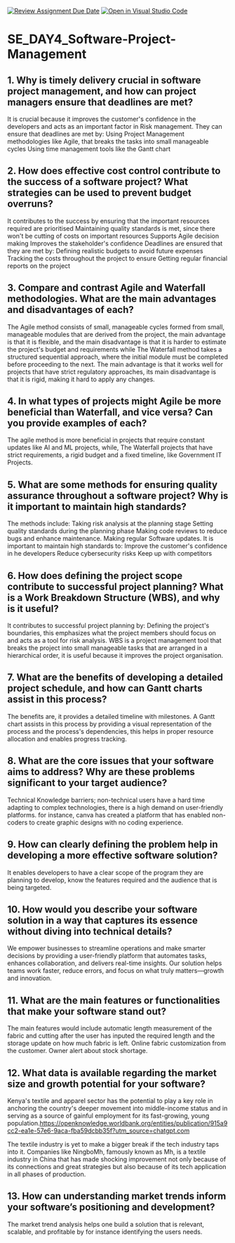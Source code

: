 [![Review Assignment Due Date](https://classroom.github.com/assets/deadline-readme-button-22041afd0340ce965d47ae6ef1cefeee28c7c493a6346c4f15d667ab976d596c.svg)](https://classroom.github.com/a/9pw6JKcu)
[![Open in Visual Studio Code](https://classroom.github.com/assets/open-in-vscode-2e0aaae1b6195c2367325f4f02e2d04e9abb55f0b24a779b69b11b9e10269abc.svg)](https://classroom.github.com/online_ide?assignment_repo_id=18627929&assignment_repo_type=AssignmentRepo)
# SE_DAY4_Software-Project-Management
## 1. Why is timely delivery crucial in software project management, and how can project managers ensure that deadlines are met?
It is crucial because it improves the customer's confidence in the developers and acts as an important factor in Risk management.
They can ensure that deadlines are met by: Using Project Management methodologies like Agile, that breaks the tasks into small manageable cycles
                                             Using time management tools like the Gantt chart
## 2. How does effective cost control contribute to the success of a software project? What strategies can be used to prevent budget overruns?
It contributes to the success by ensuring that the important resources required are prioritised
                                    Maintaining quality standards is met, since there won't be cutting of costs on important resources
                                    Supports Agile decision making
                                    Improves the stakeholder's confidence
 Deadlines are ensured that they are met by: Defining realistic budgets to avoid future expenses
                                             Tracking the costs throughout the project to ensure 
                                             Getting regular financial reports on the project
                                    
## 3. Compare and contrast Agile and Waterfall methodologies. What are the main advantages and disadvantages of each?
The Agile method consists of small, manageable cycles formed from small, manageable modules that are derived from the project, 
the main advantage is that it is flexible, and the main disadvantage is that it is harder to estimate the project's budget and requirements
while
The Waterfall method takes a structured sequential approach, where the initial module must be completed before proceeding to the next.
The main advantage is that it works well for projects that have strict regulatory approaches, its main disadvantage is that it is rigid, making it hard to apply any changes.

## 4. In what types of projects might Agile be more beneficial than Waterfall, and vice versa? Can you provide examples of each?
The agile method is more beneficial in projects that require constant updates like AI and ML projects,
while,
The Waterfall projects that have strict requirements, a rigid budget and a fixed timeline, like Government IT Projects.

## 5. What are some methods for ensuring quality assurance throughout a software project? Why is it important to maintain high standards?
The methods include: Taking risk analysis at the planning stage 
                     Setting quality standards during the planning phase
                     Making code reviews to reduce bugs and enhance maintenance.
                     Making regular Software updates.
It is important to maintain high standards to: Improve the customer's confidence in he developers
                                                     Reduce cybersecurity risks
                                                     Keep up with competitors
                     
## 6. How does defining the project scope contribute to successful project planning? What is a Work Breakdown Structure (WBS), and why is it useful?
It contributes to successful project planning by: Defining the project's boundaries, this emphasizes what the project members should focus on and acts as a tool for risk analysis.
WBS is a project management tool that breaks the project into small manageable tasks that are arranged in a hierarchical order, it is useful because it improves the project organisation.

                                                 
## 7. What are the benefits of developing a detailed project schedule, and how can Gantt charts assist in this process?
The benefits are, it provides a detailed timeline with milestones.
A Gantt chart assists in this process by providing a visual representation of the process and the process's 
dependencies, this helps in proper resource allocation and enables progress tracking.

## 8. What are the core issues that your software aims to address? Why are these problems significant to your target audience?
Technical Knowledge barriers; non-technical users have a hard time adapting to complex technologies, there is a high demand on user-friendly platforms.
for instance, canva has created a platform that has enabled non-coders to create graphic designs with no coding experience.

## 9. How can clearly defining the problem help in developing a more effective software solution?
It enables developers to have a clear scope of the program they are planning to develop, know the features required and the audience that is being targeted.

## 10. How would you describe your software solution in a way that captures its essence without diving into technical details?
We empower businesses to streamline operations and make smarter decisions by providing a user-friendly platform that automates tasks,
enhances collaboration, and delivers real-time insights. Our solution helps teams work faster, reduce errors, and focus on what truly matters—growth and innovation.

## 11. What are the main features or functionalities that make your software stand out?
The main features would include automatic length measurement of the fabric and cutting after the user has inputed the required length and the storage update on how much fabric is left.
Online fabric customization from the customer. Owner alert about stock shortage.

## 12. What data is available regarding the market size and growth potential for your software?
Kenya's textile and apparel sector has the potential to play a key role in anchoring the country's deeper movement into middle-income status and in serving as a source of gainful employment for its fast-growing, young population.https://openknowledge.worldbank.org/entities/publication/915a9cc2-ea1e-57e6-9aca-fba59dcbb35f?utm_source=chatgpt.com

The textile industry is yet to make a bigger break if the tech industry taps into it. Companies like NingboMh, famously known as Mh, is a textile industry in China
that has made shocking improvement not only because of its connections and great strategies but also because of its tech application in all phases of production.

## 13. How can understanding market trends inform your software’s positioning and development?
The market trend analysis helps one build a solution that is relevant, scalable, and profitable by for instance identifying the users needs.
 
